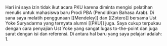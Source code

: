 Hari ini saya izin tidak ikut acara PKU karena diminta mengisi pelatihan menulis untuk mahasiswa baru Prodi PBA (Pendidikan Bahasa Arab). Di sana saya melatih penggunaan [[Mendeley]] dan [[Zotero]] bersama Ust Yoke Suryadarma yang ternyata alumni [[PKU]] juga. 
Saya cukup terpukau dengan cara penyajian Ust Yoke yang sangat lugas to-the-point dan juga sarat dengan isi dan referensi. Di antara hal baru yang saya pelajari adalah:
1. 